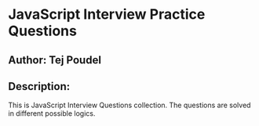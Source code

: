 # JavaScript Interview Practice Questions
## Author: Tej Poudel

## Description:
This is JavaScript Interview Questions collection. The questions are solved in different possible logics. 
